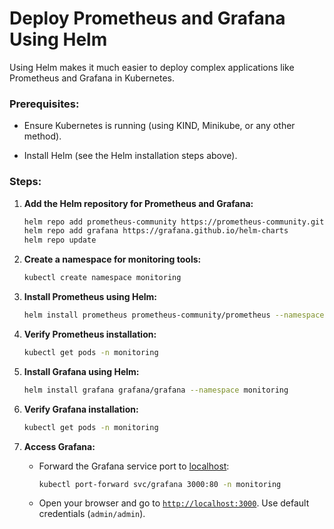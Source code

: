 # Deploy Prometheus and Grafana Using Helm

Using Helm makes it much easier to deploy complex applications like Prometheus and Grafana in Kubernetes.

### Prerequisites:

* Ensure Kubernetes is running (using KIND, Minikube, or any other method).
    
* Install Helm (see the Helm installation steps above).
    

### Steps:

1. **Add the Helm repository for Prometheus and Grafana:**
    
    ```bash
    helm repo add prometheus-community https://prometheus-community.github.io/helm-charts
    helm repo add grafana https://grafana.github.io/helm-charts
    helm repo update
    ```
    
2. **Create a namespace for monitoring tools:**
    
    ```bash
    kubectl create namespace monitoring
    ```
    
3. **Install Prometheus using Helm:**
    
    ```bash
    helm install prometheus prometheus-community/prometheus --namespace monitoring
    ```
    
4. **Verify Prometheus installation:**
    
    ```bash
    kubectl get pods -n monitoring
    ```
    
5. **Install Grafana using Helm:**
    
    ```bash
    helm install grafana grafana/grafana --namespace monitoring
    ```
    
6. **Verify Grafana installation:**
    
    ```bash
    kubectl get pods -n monitoring
    ```
    
7. **Access Grafana:**
    
    * Forward the Grafana service port to [localhost](http://localhost):
        
        ```bash
        kubectl port-forward svc/grafana 3000:80 -n monitoring
        ```
        
    * Open your browser and go to [`http://localhost:3000`](http://localhost:3000). Use default credentials (`admin/admin`).
        

